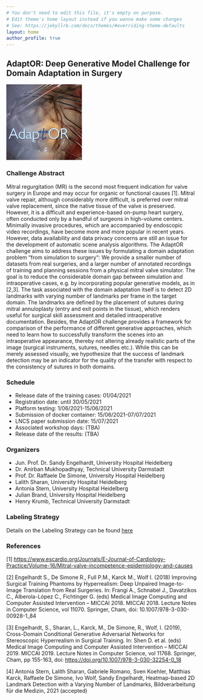 ```yaml
---
# You don't need to edit this file, it's empty on purpose.
# Edit theme's home layout instead if you wanna make some changes
# See: https://jekyllrb.com/docs/themes/#overriding-theme-defaults
layout: home
author_profile: true
---
```

## AdaptOR: Deep Generative Model Challenge for Domain Adaptation in Surgery
<img src="/resources/AdaptOR.png" width="200">

### Challenge Abstract 

Mitral regurgitation (MR) is the second most frequent indication for valve surgery in Europe and may occur for organic or functional causes [1]. Mitral valve repair, although considerably more difficult, is preferred over mitral valve replacement, since the native tissue of the valve is preserved.
However, it is a difficult and experience-based on-pump heart surgery, often conducted only by a handful of surgeons in high-volume centers. 
Minimally invasive procedures, which are accompanied by endoscopic video recordings, have become more and more popular in recent years. However, data availability and data privacy concerns are still an issue for the development of automatic scene analysis algorithms. The AdaptOR challenge aims to address these issues by formulating a domain adaptation problem “from simulation to surgery“: We provide a smaller number of datasets from real surgeries, and a larger number of annotated recordings of training and planning sessions from a physical mitral valve simulator. The goal is to reduce the considerable domain gap between simulation and intraoperative cases, e.g. by incorporating popular generative models, as in [2,3]. 
The task associated with the domain adaptation itself is to detect 2D landmarks with varying number of landmarks per frame in the target domain. The landmarks are defined by the placement of sutures during mitral annuloplasty (entry and exit points in the tissue), which renders useful for surgical skill assessment and detailed intraoperative documentation. Besides, the AdaptOR challenge provides a framework for comparison of the performance of different generative approaches, which need to learn how to successfully transform the scenes into an intraoperative appearance, thereby not altering already realistic parts of the image (surgical instruments, sutures, needles etc.). While this can be merely assessed visually, we hypothesize that the success of landmark detection may be an indicator for the quality of the transfer with respect to the consistency of sutures in both domains.


### Schedule

- Release date of the training cases: 01/04/2021
- Registration date: until 30/05/2021
- Platform testing: 1/06/2021-15/06/2021
- Submission of docker container: 15/06/2021-07/07/2021
- LNCS paper submission date: 15/07/2021
- Associated workshop days: (TBA)
- Release date of the results: (TBA)


### Organizers

- Jun. Prof. Dr. Sandy Engelhardt, University Hospital Heidelberg
- Dr. Anirban Mukhopadhyay, Technical University Darmstadt
- Prof. Dr. Raffaele De Simone, University Hospital Heidelberg
- Lalith Sharan, University Hospital Heidelberg
- Antonia Stern, University Hospital Heidelberg
- Julian Brand, University Hospital Heidelberg
- Henry Krumb, Technical University Darmstadt

### Labeling Strategy

Details on the Labeling Strategy can be found [here](https://github.com/AdaptOR2021/adaptor2021.github.io/blob/master/resources/Labeln_ENG-v1.pdf)

### References

[1] https://www.escardio.org/Journals/E-Journal-of-Cardiology-Practice/Volume-16/Mitral-valve-incompetence-epidemiology-and-causes

[2] Engelhardt S., De Simone R., Full P.M., Karck M., Wolf I. (2018) Improving Surgical Training Phantoms by Hyperrealism: Deep Unpaired Image-to-Image Translation from Real Surgeries. In: Frangi A., Schnabel J., Davatzikos C., Alberola-López C., Fichtinger G. (eds) Medical Image Computing and Computer Assisted Intervention – MICCAI 2018. MICCAI 2018. Lecture Notes in Computer Science, vol 11070. Springer, Cham, doi: 10.1007/978-3-030-00928-1_84

[3] Engelhardt, S., Sharan, L., Karck, M., De Simone, R., Wolf, I. (2019), Cross-Domain Conditional Generative Adversarial Networks for Stereoscopic Hyperrealism in Surgical Training. In: Shen D. et al. (eds) Medical Image Computing and Computer Assisted Intervention – MICCAI 2019. MICCAI 2019. Lecture Notes in Computer Science, vol 11768. Springer, Cham, pp 155-163, doi: https://doi.org/10.1007/978-3-030-32254-0_18

[4] Antonia Stern, Lalith Sharan, Gabriele Romano, Sven Koehler, Matthias Karck, Raffaele De Simone, Ivo Wolf, Sandy Engelhardt, Heatmap-based 2D Landmark Detection with a Varying Number of Landmarks, Bildverarbeitung für die Medizin, 2021 (accepted)
